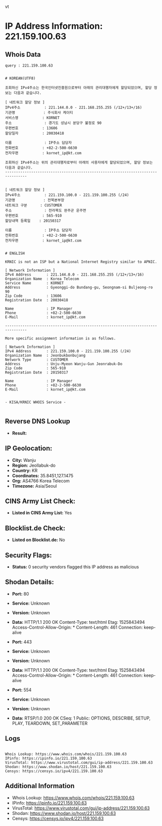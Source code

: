 vt
# IP Address Information: 221.159.100.63

## Whois Data
```
query : 221.159.100.63


# KOREAN(UTF8)

조회하신 IPv4주소는 한국인터넷진흥원으로부터 아래의 관리대행자에게 할당되었으며, 할당 정보는 다음과 같습니다.

[ 네트워크 할당 정보 ]
IPv4주소           : 221.144.0.0 - 221.168.255.255 (/12+/13+/16)
기관명             : 주식회사 케이티
서비스명           : KORNET
주소               : 경기도 성남시 분당구 불정로 90
우편번호           : 13606
할당일자           : 20030418

이름               : IP주소 담당자
전화번호           : +82-2-500-6630
전자우편           : kornet_ip@kt.com

조회하신 IPv4주소는 위의 관리대행자로부터 아래의 사용자에게 할당되었으며, 할당 정보는 다음과 같습니다.
--------------------------------------------------------------------------------


[ 네트워크 할당 정보 ]
IPv4주소           : 221.159.100.0 - 221.159.100.255 (/24)
기관명             : 전북본부장
네트워크 구분      : CUSTOMER
주소               : 전라북도 완주군 운주면
우편번호           : 565-910
할당내역 등록일    : 20150317

이름               : IP주소 담당자
전화번호           : +82-2-500-6630
전자우편           : kornet_ip@kt.com


# ENGLISH

KRNIC is not an ISP but a National Internet Registry similar to APNIC.

[ Network Information ]
IPv4 Address       : 221.144.0.0 - 221.168.255.255 (/12+/13+/16)
Organization Name  : Korea Telecom
Service Name       : KORNET
Address            : Gyeonggi-do Bundang-gu, Seongnam-si Buljeong-ro 90
Zip Code           : 13606
Registration Date  : 20030418

Name               : IP Manager
Phone              : +82-2-500-6630
E-Mail             : kornet_ip@kt.com

--------------------------------------------------------------------------------

More specific assignment information is as follows.

[ Network Information ]
IPv4 Address       : 221.159.100.0 - 221.159.100.255 (/24)
Organization Name  : Jeonbukbonbujang
Network Type       : CUSTOMER
Address            : Unju-Myeon Wanju-Gun Jeonrabuk-Do
Zip Code           : 565-910
Registration Date  : 20150317

Name               : IP Manager
Phone              : +82-2-500-6630
E-Mail             : kornet_ip@kt.com


- KISA/KRNIC WHOIS Service -


```
## Reverse DNS Lookup
- **Result:** 

## IP Geolocation:
- **City:** Wanju
- **Region:** Jeollabuk-do
- **Country:** KR
- **Coordinates:** 35.8451,127.1475
- **Org:** AS4766 Korea Telecom
- **Timezone:** Asia/Seoul

## CINS Army List Check:
- **Listed in CINS Army List:** 
Yes

## Blocklist.de Check:
- **Listed on Blocklist.de:** 
No

## Security Flags:
- **Status:** 0 security vendors flagged this IP address as malicious

## Shodan Details:
- **Port:** 80
- **Service:** Unknown
- **Version:** Unknown
- **Data:** HTTP/1.1 200 OK
Content-Type: text/html
Etag: 1525843494
Access-Control-Allow-Origin: *
Content-Length: 461
Connection: keep-alive



- **Port:** 443
- **Service:** Unknown
- **Version:** Unknown
- **Data:** HTTP/1.1 200 OK
Content-Type: text/html
Etag: 1525843494
Access-Control-Allow-Origin: *
Content-Length: 461
Connection: keep-alive



- **Port:** 554
- **Service:** Unknown
- **Version:** Unknown
- **Data:** RTSP/1.0 200 OK
CSeq: 1
Public: OPTIONS, DESCRIBE, SETUP, PLAY, TEARDOWN, SET_PARAMETER



## Logs
```

Whois Lookup: https://www.whois.com/whois/221.159.100.63
IPinfo: https://ipinfo.io/221.159.100.63
VirusTotal: https://www.virustotal.com/gui/ip-address/221.159.100.63
Shodan: https://www.shodan.io/host/221.159.100.63
Censys: https://censys.io/ipv4/221.159.100.63

```
## Additional Information
- Whois Lookup: https://www.whois.com/whois/221.159.100.63
- IPinfo: https://ipinfo.io/221.159.100.63
- VirusTotal: https://www.virustotal.com/gui/ip-address/221.159.100.63
- Shodan: https://www.shodan.io/host/221.159.100.63
- Censys: https://censys.io/ipv4/221.159.100.63

